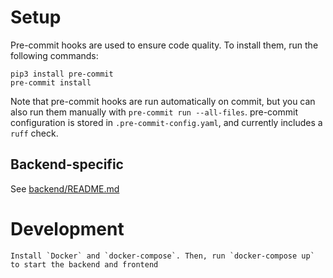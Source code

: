 # Setup

Pre-commit hooks are used to ensure code quality. To install them, run the following commands:
```
pip3 install pre-commit
pre-commit install
```
Note that pre-commit hooks are run automatically on commit, but you can also run them manually with `pre-commit run --all-files`. pre-commit configuration is stored in `.pre-commit-config.yaml`, and currently includes a `ruff` check.

## Backend-specific
See [backend/README.md](backend/README.md)

# Development
    Install `Docker` and `docker-compose`. Then, run `docker-compose up` to start the backend and frontend
